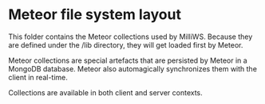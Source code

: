 # Meteor file system layout

This folder contains the Meteor collections used by MilliWS. Because they are defined under the /lib directory, they will get loaded first by Meteor.

Meteor collections are special artefacts that are persisted by Meteor in a MongoDB database. Meteor also automagically synchronizes them with the client in real-time.

Collections are available in both client and server contexts.
